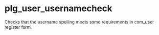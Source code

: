 # plg_user_usernamecheck
Checks that the username spelling meets some requirements in com_user register form.
